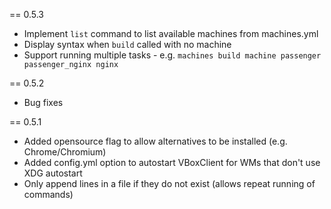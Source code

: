 == 0.5.3

* Implement `list` command to list available machines from machines.yml
* Display syntax when `build` called with no machine
* Support running multiple tasks - e.g. `machines build machine passenger passenger_nginx nginx`


== 0.5.2

* Bug fixes


== 0.5.1

* Added opensource flag to allow alternatives to be installed (e.g. Chrome/Chromium)
* Added config.yml option to autostart VBoxClient for WMs that don't use XDG autostart
* Only append lines in a file if they do not exist (allows repeat running of commands)
